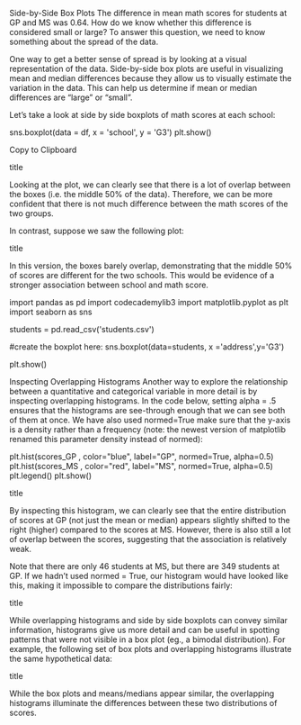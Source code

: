 Side-by-Side Box Plots
The difference in mean math scores for students at GP and MS was 0.64. How do we know whether this difference is considered small or large? To answer this question, we need to know something about the spread of the data.

One way to get a better sense of spread is by looking at a visual representation of the data. Side-by-side box plots are useful in visualizing mean and median differences because they allow us to visually estimate the variation in the data. This can help us determine if mean or median differences are “large” or “small”.

Let’s take a look at side by side boxplots of math scores at each school:

sns.boxplot(data = df, x = 'school', y = 'G3')
plt.show()

Copy to Clipboard

title

Looking at the plot, we can clearly see that there is a lot of overlap between the boxes (i.e. the middle 50% of the data). Therefore, we can be more confident that there is not much difference between the math scores of the two groups.

In contrast, suppose we saw the following plot:

title

In this version, the boxes barely overlap, demonstrating that the middle 50% of scores are different for the two schools. This would be evidence of a stronger association between school and math score.

import pandas as pd
import codecademylib3
import matplotlib.pyplot as plt 
import seaborn as sns

students = pd.read_csv('students.csv')

#create the boxplot here:
sns.boxplot(data=students, x ='address',y='G3')

plt.show()


Inspecting Overlapping Histograms
Another way to explore the relationship between a quantitative and categorical variable in more detail is by inspecting overlapping histograms. In the code below, setting alpha = .5 ensures that the histograms are see-through enough that we can see both of them at once. We have also used normed=True make sure that the y-axis is a density rather than a frequency (note: the newest version of matplotlib renamed this parameter density instead of normed):

plt.hist(scores_GP , color="blue", label="GP", normed=True, alpha=0.5)
plt.hist(scores_MS , color="red", label="MS", normed=True, alpha=0.5)
plt.legend()
plt.show()



title

By inspecting this histogram, we can clearly see that the entire distribution of scores at GP (not just the mean or median) appears slightly shifted to the right (higher) compared to the scores at MS. However, there is also still a lot of overlap between the scores, suggesting that the association is relatively weak.

Note that there are only 46 students at MS, but there are 349 students at GP. If we hadn’t used normed = True, our histogram would have looked like this, making it impossible to compare the distributions fairly:

title

While overlapping histograms and side by side boxplots can convey similar information, histograms give us more detail and can be useful in spotting patterns that were not visible in a box plot (eg., a bimodal distribution). For example, the following set of box plots and overlapping histograms illustrate the same hypothetical data:

title

While the box plots and means/medians appear similar, the overlapping histograms illuminate the differences between these two distributions of scores.
